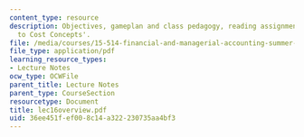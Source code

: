 ```yaml
---
content_type: resource
description: Objectives, gameplan and class pedagogy, reading assignments on 'Introduction
  to Cost Concepts'.
file: /media/courses/15-514-financial-and-managerial-accounting-summer-2003/36ee451fef008c14a322230735aa4bf3_lec16overview.pdf
file_type: application/pdf
learning_resource_types:
- Lecture Notes
ocw_type: OCWFile
parent_title: Lecture Notes
parent_type: CourseSection
resourcetype: Document
title: lec16overview.pdf
uid: 36ee451f-ef00-8c14-a322-230735aa4bf3
---
```

